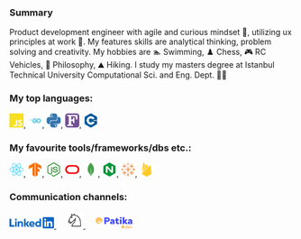 ### Summary

Product development engineer with agile and curious mindset 🧠, utilizing ux principles at work 🚀. My features skills are analytical thinking, problem solving and creativity. My hobbies are 🏊 Swimming,
♟️ Chess,
🎮 RC Vehicles,
💭 Philosophy,
⛰️ Hiking. I study my masters degree at Istanbul Technical University Computational Sci. and Eng. Dept. 🧑‍💻

### My top languages:

<img height="25" width="25" src="assets/icons/javascript.svg" />,
<img height="25" width="25" src="assets/icons/go.svg" />,
<img height="25" width="25" src="assets/icons/python.svg" />,
<img height="25" width="25" src="assets/icons/fortran.svg" />,
<img height="25" width="25" src="assets/icons/cplusplus.svg" />

### My favourite tools/frameworks/dbs etc.:

<img height="25" width="25" src="assets/icons/react.svg" />,
<img height="25" width="25" src="assets/icons/tensorflow.svg" />,
<img height="25" width="25" src="assets/icons/nodedotjs.svg" />,
<img height="25" width="25" src="assets/icons/oracle.svg" />,
<img height="25" width="25" src="assets/icons/mongodb.svg" />,
<img height="25" width="25" src="assets/icons/nginx.svg" />,
<img height="25" width="25" src="assets/icons/tableau.svg" />,
<img height="25" width="25" src="assets/icons/firebase.svg" />

### Communication channels:

<a href="https://www.linkedin.com/in/dorukolcmener/">
    <img src="assets/icons/linkedin.png" height=20 />
</a> &emsp;
<a href="https://lichess.org/@/dorukovic">
    <img src="assets/icons/lichess.svg" height=30 />
</a> &emsp;
<a href="https://app.patika.dev/kaolin">
    <img src="assets/icons/patika.svg" height=20/>
</a>

<!--
### Scan to connect:

<img height="250" width="250" src="assets/profileQR.jpg" />


**dorukolcmener/dorukolcmener** is a ✨ _special_ ✨ repository because its `README.md` (this file) appears on your GitHub profile.

Here are some ideas to get you started:

- 🔭 I’m currently working on ...
- 🌱 I’m currently learning ...
- 👯 I’m looking to collaborate on ...
- 🤔 I’m looking for help with ...
- 💬 Ask me about ...
- 📫 How to reach me: ...
- 😄 Pronouns: ...
- ⚡ Fun fact: ...
-->

